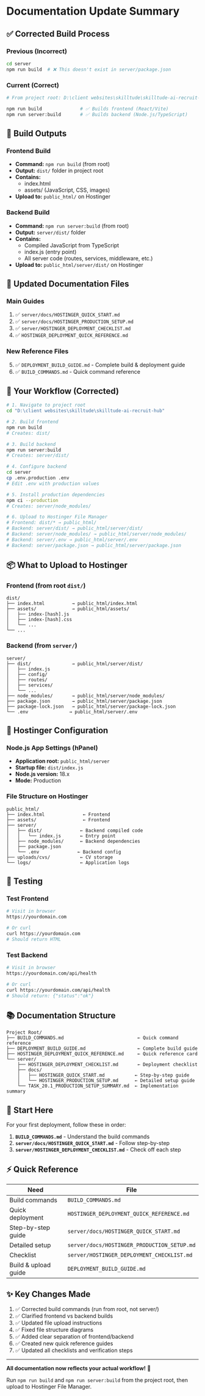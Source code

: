 # Documentation Update Summary

## ✅ Corrected Build Process

### Previous (Incorrect)
```bash
cd server
npm run build  # ❌ This doesn't exist in server/package.json
```

### Current (Correct)
```bash
# From project root: D:\client websites\skilltude\skilltude-ai-recruit-hub

npm run build              # ✅ Builds frontend (React/Vite)
npm run server:build       # ✅ Builds backend (Node.js/TypeScript)
```

## 📁 Build Outputs

### Frontend Build
- **Command:** `npm run build` (from root)
- **Output:** `dist/` folder in project root
- **Contains:** 
  - index.html
  - assets/ (JavaScript, CSS, images)
- **Upload to:** `public_html/` on Hostinger

### Backend Build
- **Command:** `npm run server:build` (from root)
- **Output:** `server/dist/` folder
- **Contains:**
  - Compiled JavaScript from TypeScript
  - index.js (entry point)
  - All server code (routes, services, middleware, etc.)
- **Upload to:** `public_html/server/dist/` on Hostinger

## 📝 Updated Documentation Files

### Main Guides
1. ✅ `server/docs/HOSTINGER_QUICK_START.md`
2. ✅ `server/docs/HOSTINGER_PRODUCTION_SETUP.md`
3. ✅ `server/HOSTINGER_DEPLOYMENT_CHECKLIST.md`
4. ✅ `HOSTINGER_DEPLOYMENT_QUICK_REFERENCE.md`

### New Reference Files
5. ✅ `DEPLOYMENT_BUILD_GUIDE.md` - Complete build & deployment guide
6. ✅ `BUILD_COMMANDS.md` - Quick command reference

## 🎯 Your Workflow (Corrected)

```bash
# 1. Navigate to project root
cd "D:\client websites\skilltude\skilltude-ai-recruit-hub"

# 2. Build frontend
npm run build
# Creates: dist/

# 3. Build backend
npm run server:build
# Creates: server/dist/

# 4. Configure backend
cd server
cp .env.production .env
# Edit .env with production values

# 5. Install production dependencies
npm ci --production
# Creates: server/node_modules/

# 6. Upload to Hostinger File Manager
# Frontend: dist/* → public_html/
# Backend: server/dist/ → public_html/server/dist/
# Backend: server/node_modules/ → public_html/server/node_modules/
# Backend: server/.env → public_html/server/.env
# Backend: server/package.json → public_html/server/package.json
```

## 📦 What to Upload to Hostinger

### Frontend (from root `dist/`)
```
dist/
├── index.html          → public_html/index.html
├── assets/             → public_html/assets/
│   ├── index-[hash].js
│   ├── index-[hash].css
│   └── ...
└── ...
```

### Backend (from `server/`)
```
server/
├── dist/               → public_html/server/dist/
│   ├── index.js
│   ├── config/
│   ├── routes/
│   ├── services/
│   └── ...
├── node_modules/       → public_html/server/node_modules/
├── package.json        → public_html/server/package.json
├── package-lock.json   → public_html/server/package-lock.json
└── .env               → public_html/server/.env
```

## 🔧 Hostinger Configuration

### Node.js App Settings (hPanel)
- **Application root:** `public_html/server`
- **Startup file:** `dist/index.js`
- **Node.js version:** 18.x
- **Mode:** Production

### File Structure on Hostinger
```
public_html/
├── index.html              ← Frontend
├── assets/                 ← Frontend
├── server/
│   ├── dist/              ← Backend compiled code
│   │   └── index.js       ← Entry point
│   ├── node_modules/      ← Backend dependencies
│   ├── package.json
│   └── .env              ← Backend config
├── uploads/cvs/           ← CV storage
└── logs/                  ← Application logs
```

## 🧪 Testing

### Test Frontend
```bash
# Visit in browser
https://yourdomain.com

# Or curl
curl https://yourdomain.com
# Should return HTML
```

### Test Backend
```bash
# Visit in browser
https://yourdomain.com/api/health

# Or curl
curl https://yourdomain.com/api/health
# Should return: {"status":"ok"}
```

## 📚 Documentation Structure

```
Project Root/
├── BUILD_COMMANDS.md                           ← Quick command reference
├── DEPLOYMENT_BUILD_GUIDE.md                   ← Complete build guide
├── HOSTINGER_DEPLOYMENT_QUICK_REFERENCE.md     ← Quick reference card
└── server/
    ├── HOSTINGER_DEPLOYMENT_CHECKLIST.md       ← Deployment checklist
    ├── docs/
    │   ├── HOSTINGER_QUICK_START.md           ← Step-by-step guide
    │   └── HOSTINGER_PRODUCTION_SETUP.md      ← Detailed setup guide
    └── TASK_20.1_PRODUCTION_SETUP_SUMMARY.md  ← Implementation summary
```

## 🎯 Start Here

For your first deployment, follow these in order:

1. **`BUILD_COMMANDS.md`** - Understand the build commands
2. **`server/docs/HOSTINGER_QUICK_START.md`** - Follow step-by-step
3. **`server/HOSTINGER_DEPLOYMENT_CHECKLIST.md`** - Check off each step

## ⚡ Quick Reference

| Need | File |
|------|------|
| Build commands | `BUILD_COMMANDS.md` |
| Quick deployment | `HOSTINGER_DEPLOYMENT_QUICK_REFERENCE.md` |
| Step-by-step guide | `server/docs/HOSTINGER_QUICK_START.md` |
| Detailed setup | `server/docs/HOSTINGER_PRODUCTION_SETUP.md` |
| Checklist | `server/HOSTINGER_DEPLOYMENT_CHECKLIST.md` |
| Build & upload guide | `DEPLOYMENT_BUILD_GUIDE.md` |

## ✨ Key Changes Made

1. ✅ Corrected build commands (run from root, not server/)
2. ✅ Clarified frontend vs backend builds
3. ✅ Updated file upload instructions
4. ✅ Fixed file structure diagrams
5. ✅ Added clear separation of frontend/backend
6. ✅ Created new quick reference guides
7. ✅ Updated all checklists and verification steps

---

**All documentation now reflects your actual workflow!** 🎉

Run `npm run build` and `npm run server:build` from the project root, then upload to Hostinger File Manager.
